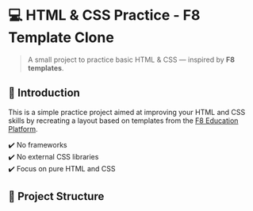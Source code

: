 # 💻 HTML & CSS Practice - F8 Template Clone

> A small project to practice basic HTML & CSS — inspired by **F8 templates**.

## 🚀 Introduction

This is a simple practice project aimed at improving your HTML and CSS skills by recreating a layout based on templates from the [F8 Education Platform](https://fullstack.edu.vn/).

✔️ No frameworks  
✔️ No external CSS libraries  
✔️ Focus on pure HTML and CSS

## 📂 Project Structure
